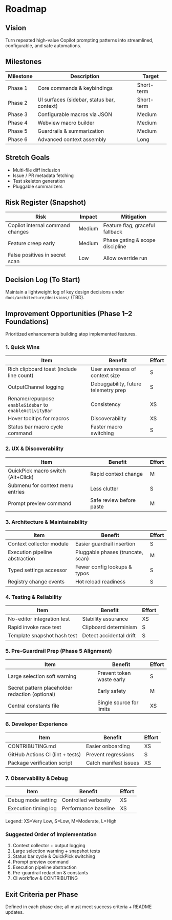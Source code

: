 # Roadmap

## Vision
Turn repeated high-value Copilot prompting patterns into streamlined, configurable, and safe automations.

## Milestones
| Milestone | Description | Target |
|-----------|-------------|--------|
| Phase 1 | Core commands & keybindings | Short-term |
| Phase 2 | UI surfaces (sidebar, status bar, context) | Short-term |
| Phase 3 | Configurable macros via JSON | Medium |
| Phase 4 | Webview macro builder | Medium |
| Phase 5 | Guardrails & summarization | Medium |
| Phase 6 | Advanced context assembly | Long |

## Stretch Goals
- Multi-file diff inclusion
- Issue / PR metadata fetching
- Test skeleton generation
- Pluggable summarizers

## Risk Register (Snapshot)
| Risk | Impact | Mitigation |
|------|--------|------------|
| Copilot internal command changes | Medium | Feature flag; graceful fallback |
| Feature creep early | Medium | Phase gating & scope discipline |
| False positives in secret scan | Low | Allow override run |

## Decision Log (To Start)
Maintain a lightweight log of key design decisions under `docs/architecture/decisions/` (TBD).

## Improvement Opportunities (Phase 1–2 Foundations)
Prioritized enhancements building atop implemented features.

### 1. Quick Wins
| Item | Benefit | Effort |
|------|---------|--------|
| Rich clipboard toast (include line count) | User awareness of context size | S |
| OutputChannel logging | Debuggability, future telemetry prep | S |
| Rename/repurpose `enableSidebar` to `enableActivityBar` | Consistency | XS |
| Hover tooltips for macros | Discoverability | XS |
| Status bar macro cycle command | Faster macro switching | S |

### 2. UX & Discoverability
| Item | Benefit | Effort |
|------|---------|--------|
| QuickPick macro switch (Alt+Click) | Rapid context change | M |
| Submenu for context menu entries | Less clutter | S |
| Prompt preview command | Safe review before paste | M |

### 3. Architecture & Maintainability
| Item | Benefit | Effort |
|------|---------|--------|
| Context collector module | Easier guardrail insertion | S |
| Execution pipeline abstraction | Pluggable phases (truncate, scan) | M |
| Typed settings accessor | Fewer config lookups & typos | S |
| Registry change events | Hot reload readiness | S |

### 4. Testing & Reliability
| Item | Benefit | Effort |
|------|---------|--------|
| No-editor integration test | Stability assurance | XS |
| Rapid invoke race test | Clipboard determinism | S |
| Template snapshot hash test | Detect accidental drift | S |

### 5. Pre-Guardrail Prep (Phase 5 Alignment)
| Item | Benefit | Effort |
|------|---------|--------|
| Large selection soft warning | Prevent token waste early | S |
| Secret pattern placeholder redaction (optional) | Early safety | M |
| Central constants file | Single source for limits | XS |

### 6. Developer Experience
| Item | Benefit | Effort |
|------|---------|--------|
| CONTRIBUTING.md | Easier onboarding | XS |
| GitHub Actions CI (lint + tests) | Prevent regressions | S |
| Package verification script | Catch manifest issues | XS |

### 7. Observability & Debug
| Item | Benefit | Effort |
|------|---------|--------|
| Debug mode setting | Controlled verbosity | XS |
| Execution timing log | Performance baseline | XS |

Legend: XS=Very Low, S=Low, M=Moderate, L=High

### Suggested Order of Implementation
1. Context collector + output logging
2. Large selection warning + snapshot tests
3. Status bar cycle & QuickPick switching
4. Prompt preview command
5. Execution pipeline abstraction
6. Pre-guardrail redaction & constants
7. CI workflow & CONTRIBUTING

## Exit Criteria per Phase
Defined in each phase doc; all must meet success criteria + README updates.
